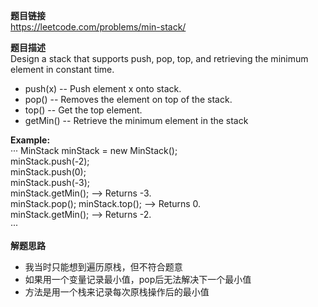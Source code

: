 **题目链接**  
https://leetcode.com/problems/min-stack/  

**题目描述**  
Design a stack that supports push, pop, top, and retrieving the minimum element in constant time.

* push(x) -- Push element x onto stack.
* pop() -- Removes the element on top of the stack.
* top() -- Get the top element.
* getMin() -- Retrieve the minimum element in the stack

**Example:**  
···
MinStack minStack = new MinStack();  
minStack.push(-2);  
minStack.push(0);  
minStack.push(-3);  
minStack.getMin();   --> Returns -3.  
minStack.pop();
minStack.top();      --> Returns 0.  
minStack.getMin();   --> Returns -2.  
···

**解题思路**  
* 我当时只能想到遍历原栈，但不符合题意
* 如果用一个变量记录最小值，pop后无法解决下一个最小值
* 方法是用一个栈来记录每次原栈操作后的最小值
